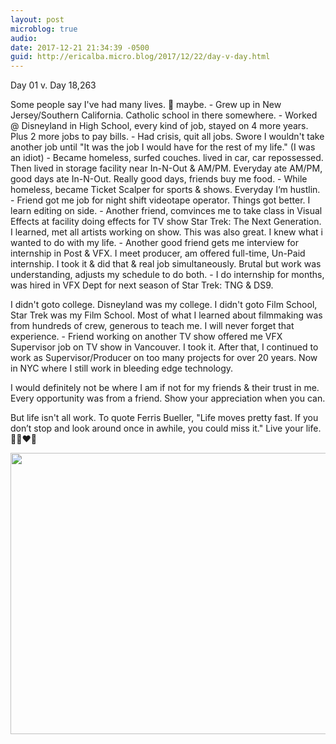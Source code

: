 ```yaml
---
layout: post
microblog: true
audio: 
date: 2017-12-21 21:34:39 -0500
guid: http://ericalba.micro.blog/2017/12/22/day-v-day.html
---
```

Day 01 v. Day 18,263

Some people say I've had many lives. 🤔 maybe. - Grew up in New Jersey/Southern California. Catholic school in there somewhere. - Worked @ Disneyland in High School, every kind of job, stayed on 4 more years. Plus 2 more jobs to pay bills. - Had crisis, quit all jobs. Swore I wouldn't take another job until "It was the job I would have for the rest of my life." (I was an idiot) - Became homeless, surfed couches. lived in car, car repossessed. Then lived in storage facility near In-N-Out & AM/PM. Everyday ate AM/PM, good days ate In-N-Out. Really good days, friends buy me food. - While homeless, became Ticket Scalper for sports & shows. Everyday I‘m hustlin. - Friend got me job for night shift videotape operator. Things got better. I learn editing on side. - Another friend, comvinces me to take class in Visual Effects at facility doing effects for TV show Star Trek: The Next Generation. I learned, met all artists working on show. This was also great. I knew what i wanted to do with my life. - Another good friend gets me interview for internship in Post & VFX. I meet producer, am offered full-time, Un-Paid internship. I took it & did that & real job simultaneously. Brutal but work was understanding, adjusts my schedule to do both. - I do internship for months, was hired in VFX Dept for next season of Star Trek: TNG & DS9.

I didn't goto college. Disneyland was my college. I didn't goto Film School, Star Trek was my Film School. Most of what I learned about filmmaking was from hundreds of crew, generous to teach me. I will never forget that experience. - Friend working on another TV show offered me VFX Supervisor job on TV show in Vancouver. I took it. After that, I continued to work as Supervisor/Producer on too many projects for over 20 years. Now in NYC where I still work in bleeding edge technology.

I would definitely not be where I am if not for my friends & their trust in me. Every opportunity was from a friend. Show your appreciation when you can.

But life isn't all work. To quote Ferris Bueller, "Life moves pretty fast. If you don’t stop and look around once in awhile, you could miss it." Live your life. 💯🙏❤️🙌

<img src="http://micro.ericalba.com/uploads/2018/22b6cb7ad1.jpg" width="600" height="450" />
